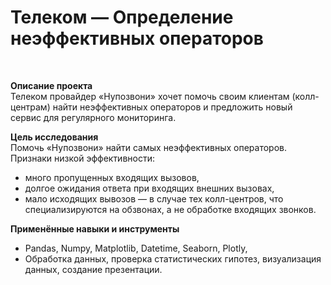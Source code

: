 # Телеком — Определение неэффективных операторов
<br>

**Описание проекта**<br>
Телеком провайдер «Нупозвони» хочет помочь своим клиентам (колл-центрам) найти неэффективных операторов и предложить новый сервис для регулярного мониторинга.<br>

**Цель исследования**<br>
Помочь «Нупозвони» найти самых неэффективных операторов.<br>
Признаки низкой эффективности:
  - много пропущенных входящих вызовов,
  - долгое ожидания ответа при входящих внешних вызовах,
  - мало исходящих вывозов — в случае тех колл-центров, что специализируются на обзвонах, а не обработке входящих звонков.<br>

**Применённые навыки и инструменты**<br>
 - Pandas, Numpy, Matplotlib, Datetime, Seaborn, Plotly,
 - Обработка данных, проверка статистических гипотез, визуализация данных, создание презентации.

